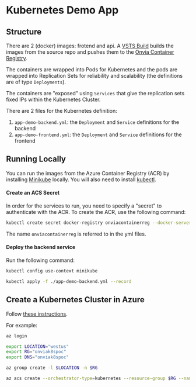 # Kubernetes Demo App

## Structure

There are 2 (docker) images: frotend and api. A [VSTS Build](https://onviavs.visualstudio.com/NWCadencePOC/_build/index?context=allDefinitions&path=%5C&definitionId=19&_a=completed) builds the images from the source repo and pushes them to the [Onvia Container Registry](onvia.azurecr.io).

The containers are wrapped into Pods for Kubernetes and the pods are wrapped into Replication Sets for reliability and scalability (the definitions are of type `Deployments`).

The containers are "exposed" using `Services` that give the replication sets fixed IPs within the Kubernetes Cluster.

There are 2 files for the Kubernetes definition:

1. `app-demo-backend.yml`: the `Deployment` and `Service` definitions for the backend
1. `app-demo-frontend.yml`: the `Deployment` and `Service` definitions for the frontend

## Running Locally

You can run the images from the Azure Container Registry (ACR) by installing [Minikube](https://github.com/kubernetes/minikube) locally. You will also need to install [kubectl](https://kubernetes.io/docs/user-guide/kubectl-overview/).

#### Create an ACS Secret
In order for the services to run, you need to specify a "secret" to authenticate with the ACR. To create the ACR, use the following command:

```sh
kubectl create secret docker-registry onviacontainerreg --docker-server=onvia.acr.io --docker-username=onvia --docker-password=<key from portal> --docker-email=not@important.com
```

The name `onviacontainerreg` is referred to in the yml files.

#### Deploy the backend service

Run the following command:

```sh
kubectl config use-context minikube

kubectl apply -f ./app-demo-backend.yml --record
```

## Create a Kubernetes Cluster in Azure

Follow [these instructions](https://docs.microsoft.com/en-us/azure/container-service/container-service-create-acs-cluster-cli).

For example:
```sh
az login

export LOCATION="westus"
export RG="onviak8spoc"
export DNS="onviak8spoc"

az group create -l $LOCATION -n $RG

az acs create --orchestrator-type=kubernetes --resource-group $RG --name=$DNS --dns-prefix=$DNS --generate-ssh-keys --ssh-key-value ~/onviak8spoc/id_rsa.pub --agent-vm-size Standard_DS1_v2 --agent-count 2 --tags POC
```